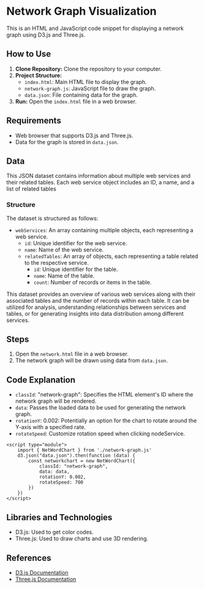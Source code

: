 # Network Graph Visualization

This is an HTML and JavaScript code snippet for displaying a network graph using D3.js and Three.js.

## How to Use

1. **Clone Repository:** Clone the repository to your computer.
2. **Project Structure:**
   - `index.html`: Main HTML file to display the graph.
   - `network-graph.js`: JavaScript file to draw the graph.
   - `data.json`: File containing data for the graph.
3. **Run:** Open the `index.html` file in a web browser.

## Requirements

- Web browser that supports D3.js and Three.js.
- Data for the graph is stored in `data.json`.

## Data
This JSON dataset contains information about multiple web services and their related tables. Each web service object includes an ID, a name, and a list of related tables

### Structure
The dataset is structured as follows:

* `webServices`: An array containing multiple objects, each representing a web service.
    * `id`: Unique identifier for the web service.
    * `name`: Name of the web service.
    * `relatedTables`: An array of objects, each representing a table related to the respective service.
        * `id`: Unique identifier for the table.
        * `name`: Name of the table.
        * `count`: Number of records or items in the table.

This dataset provides an overview of various web services along with their associated tables and the number of records within each table. It can be utilized for analysis, understanding relationships between services and tables, or for generating insights into data distribution among different services.

## Steps

1. Open the `network.html` file in a web browser.
2. The network graph will be drawn using data from `data.json`.

## Code Explanation
* `classId`: "network-graph": Specifies the HTML element's ID where the network graph will be rendered.
* `data`: Passes the loaded data to be used for generating the network graph.
* `rotationY`: 0.002: Potentially an option for the chart to rotate around the Y-axis with a specified rate.
* `rotateSpeed`: Customize rotation speed when clicking nodeService.
```
<script type="module">
    import { NetWordChart } from './network-graph.js'
    d3.json("data.json").then(function (data) {
        const networkchart = new NetWordChart({
            classId: "network-graph",
            data: data,
            rotationY: 0.002,
            rotateSpeed: 700
        })
    })
</script>
```

## Libraries and Technologies

- D3.js: Used to get color codes.
- Three.js: Used to draw charts and use 3D rendering.

## References
- [D3.js Documentation](https://d3js.org/)
- [Three.js Documentation](https://threejs.org/)
